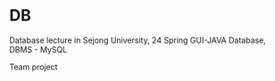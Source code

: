 # DB
Database lecture in Sejong University, 24 Spring
GUI-JAVA
Database, DBMS - MySQL

Team project 
